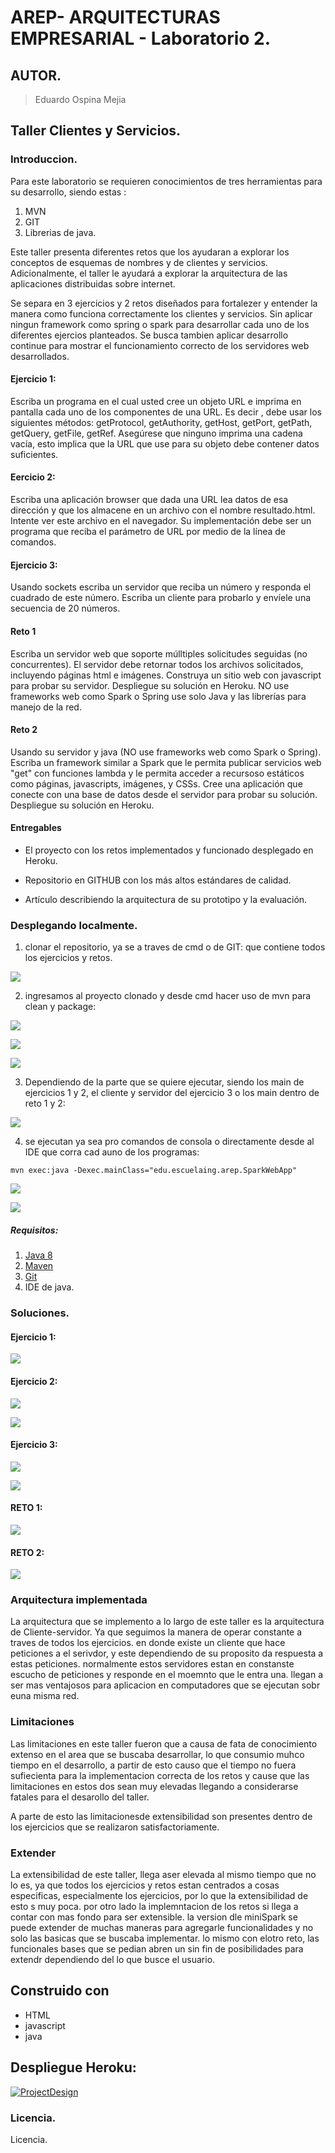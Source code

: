 # AREP- ARQUITECTURAS EMPRESARIAL - Laboratorio 2.

## AUTOR.

> Eduardo Ospina Mejia

## Taller Clientes y Servicios.

### Introduccion.

Para este laboratorio se requieren conocimientos de tres herramientas para su desarrollo, siendo estas :
1) MVN
2) GIT
3) Librerias de java.

Este taller presenta diferentes retos que los ayudaran a explorar los conceptos de esquemas de nombres y 
de clientes y servicios. Adicionalmente, el taller le ayudará a explorar la arquitectura de las aplicaciones 
distribuidas sobre internet.

Se separa en 3 ejercicios y 2 retos diseñados para fortalezer y entender la manera como funciona correctamente
los clientes y servicios. Sin aplicar ningun framework como spring o spark para desarrollar cada uno de los 
diferentes ejercios planteados. Se busca tambien aplicar desarrollo continue para mostrar el funcionamiento
correcto de los servidores web desarrollados. 

#### Ejercicio 1:

Escriba un programa en el cual usted cree un objeto URL e imprima en pantalla cada uno de los componentes de 
una URL. Es decir , debe usar los siguientes métodos: getProtocol, getAuthority, getHost, getPort, getPath, 
getQuery, getFile, getRef. Asegúrese que ninguno imprima una cadena vacía, esto implica que la URL que use 
para su objeto debe contener datos suficientes.

#### Eercicio 2:

Escriba una aplicación browser que dada una URL lea datos de esa dirección y que los almacene en un archivo 
con el nombre resultado.html. Intente ver este archivo en el navegador. Su implementación debe ser un programa 
que reciba el parámetro de URL por medio de la línea de comandos.

#### Ejercicio 3:

Usando sockets escriba un servidor que reciba un número y responda el cuadrado de este número. Escriba un 
cliente para probarlo y envíele una secuencia de 20 números.

#### Reto 1

Escriba un servidor web que soporte múlltiples solicitudes seguidas (no concurrentes). El servidor debe 
retornar todos los archivos solicitados, incluyendo páginas html e imágenes. Construya un sitio web con 
javascript para probar su servidor. Despliegue su solución en Heroku. NO use frameworks web como Spark o 
Spring use solo Java y las librerías para manejo de la red.

#### Reto 2

Usando su  servidor y java (NO use frameworks web como Spark o Spring). Escriba un framework similar a Spark 
que le permita publicar servicios web "get" con funciones lambda y le permita acceder a recursoso estáticos 
como páginas, javascripts, imágenes, y CSSs. Cree una aplicación que conecte con una base de datos desde el 
servidor para probar su solución. Despliegue su solución en Heroku.

#### Entregables

- El proyecto con los retos implementados y funcionado desplegado en Heroku.

- Repositorio en GITHUB con los más altos estándares de calidad.

- Artículo describiendo la arquitectura de su prototipo y la evaluación.


### Desplegando localmente.

1) clonar el repositorio, ya se a traves de cmd o de GIT: que contiene todos los ejercicios y retos. 

![](https://i.postimg.cc/y8bvJz4v/Capture1.png)

2) ingresamos al proyecto clonado y desde cmd hacer uso de mvn para clean y package:

![](https://i.postimg.cc/G34Y2shw/Capture3.png)

![](https://i.postimg.cc/pdV5tm1S/Capture4.png)

![](https://i.postimg.cc/y8gjpqNh/Capture5.png)

3) Dependiendo de la parte que se quiere ejecutar, siendo los main de ejercicios 1 y 2, el cliente y servidor del 
   ejercicio 3 o los main dentro de reto 1 y 2: 
   
![](https://i.postimg.cc/QxBB8LmX/Capture2.png)

4) se ejecutan ya sea pro comandos de consola o directamente desde al IDE que corra cad auno de los programas:

```maven
mvn exec:java -Dexec.mainClass="edu.escuelaing.arep.SparkWebApp"
```

![](https://i.postimg.cc/hvY1X9Nh/Capture5.png)

![](https://i.postimg.cc/8cfrnxnP/Capture6.png)


##### Requisitos:
1)   [Java 8](https://www.java.com/download/ie_manual.jsp)
2)   [Maven](https://maven.apache.org/download.cgi)
3)   [Git](https://git-scm.com/downloads)
4)   IDE de java.

### Soluciones.

#### Ejercicio 1: 

![](https://i.postimg.cc/GpQmBkqb/capture1.png)

#### Ejercicio 2: 

![](https://i.postimg.cc/2yqkXgm5/Capture2.png)

![](https://i.postimg.cc/SRwS0VNf/Capture3.png)

#### Ejercicio 3: 

![](https://i.postimg.cc/L614kdNC/Capture4.png)

![](https://i.postimg.cc/Z5PTg8k6/Capture5.png)

#### RETO 1: 

![](https://i.postimg.cc/0NcJgRgG/Capture6.png)

#### RETO 2: 

![](https://i.postimg.cc/zBvH8t5s/Capture7.png)


### Arquitectura implementada

La arquitectura que se implemento a lo largo de este taller es la arquitectura de Cliente-servidor. Ya que seguimos la manera de operar constante a traves de todos los 
ejercicios. en donde existe un cliente que hace peticiones a el serivdor, y este dependiendo de su proposito da respuesta a estas peticiones. 
normalmente estos servidores estan en constanste escucho de peticiones y responde en el moemnto que le entra una. llegan a ser mas ventajosos para aplicacion en computadores 
que se ejecutan sobr euna misma red. 

### Limitaciones

Las limitaciones en este taller fueron que a causa de fata de conocimiento extenso en el area que se buscaba desarrollar, lo que consumio muhco tiempo en el desarrollo, 
a partir de esto causo que el tiempo no fuera sufiecienta para la implementacion correcta de los retos y cause que las limitaciones en estos dos sean muy elevadas llegando 
a considerarse fatales para el desarollo del taller. 

A parte de esto las limitacionesde extensibilidad son presentes dentro de los ejercicios que se realizaron satisfactoriamente. 

### Extender

La extensibilidad de este taller, llega aser elevada al mismo tiempo que no lo es, ya que todos los ejercicios y retos estan centrados a cosas especificas, especialmente 
los ejercicios, por lo que la extensibilidad de esto s muy poca. por otro lado la implemntacion de los retos si llega a contar con mas fondo para ser extensible. 
la version dle miniSpark se puede extender de muchas maneras para agregarle funcionalidades y no solo las basicas que se buscaba implementar. lo mismo con elotro reto, las 
funcionales bases que se pedian abren un sin fin de posibilidades para extendr dependiendo del lo que busce el usuario. 

## Construido con
-   HTML
-   javascript
-   java

## Despliegue Heroku:

[![ProjectDesign](https://www.herokucdn.com/deploy/button.png)]()

### Licencia.

Licencia.
